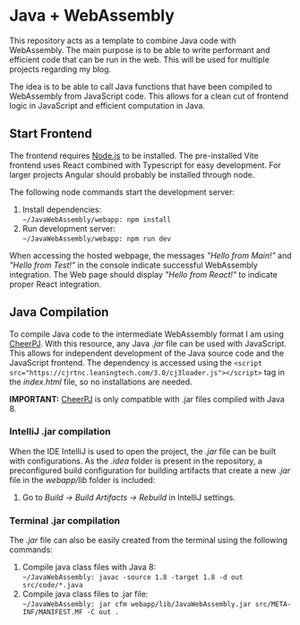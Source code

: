 # Java + WebAssembly
This repository acts as a template to combine Java code with WebAssembly. The main purpose is to be able to write performant and efficient
code that can be run in the web. This will be used for multiple projects regarding my blog.

The idea is to be able to call Java functions that have been compiled to WebAssembly from JavaScript code. This allows for a clean cut
of frontend logic in JavaScript and efficient computation in Java. 

## Start Frontend
The frontend requires [Node.js](https://nodejs.org/en) to be installed. The pre-installed Vite frontend
uses React combined with Typescript for easy development. For larger projects Angular
should probably be installed through node.

The following node commands start the development server:

1. Install dependencies:\
`~/JavaWebAssembly/webapp: npm install`
2. Run development server:\
`~/JavaWebAssembly/webapp: npm run dev`

When accessing the hosted webpage, the messages _"Hello from Main!"_ and
_"Hello from Test!"_ in the console indicate successful WebAssembly integration.
The Web page should display _"Hello from React!"_ to indicate proper React integration.

## Java Compilation
To compile Java code to the intermediate WebAssembly format I am using [CheerPJ](https://cheerpj.com/).
With this resource, any Java _.jar_ file can be used with JavaScript. This allows for
independent development of the Java source code and the JavaScript frontend.
The dependency is accessed using the
`<script src="https://cjrtnc.leaningtech.com/3.0/cj3loader.js"></script>`
tag in the _index.html_ file, so no installations are needed.

**IMPORTANT:** [CheerPJ](https://cheerpj.com/) is only compatible with .jar files compiled
with Java 8.

### IntelliJ .jar compilation
When the IDE IntelliJ is used to open the project, the _.jar_ file can be built with configurations.
As the _.idea_ folder is present in the repository, a preconfigured
build configuration for building artifacts that create a
new _.jar_ file in the _webapp/lib_ folder is included:

1. Go to _Build -> Build Artifacts -> Rebuild_ in IntelliJ settings.

### Terminal .jar compilation
The _.jar_ file can also be easily created from the terminal using the following commands:
1. Compile java class files with Java 8:\
`~/JavaWebAssembly: javac -source 1.8 -target 1.8 -d out src/code/*.java`
2. Compile java class files to .jar file:\
`~/JavaWebAssembly: jar cfm webapp/lib/JavaWebAssembly.jar src/META-INF/MANIFEST.MF -C out .`
